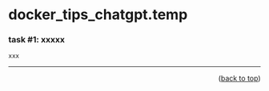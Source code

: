 <a name="topage"></a>

# docker_tips_chatgpt.temp

### task #1: xxxxx
````
xxx
````

-----

<p align="right">(<a href="#topage">back to top</a>)</p>
<br/>
<br/>
